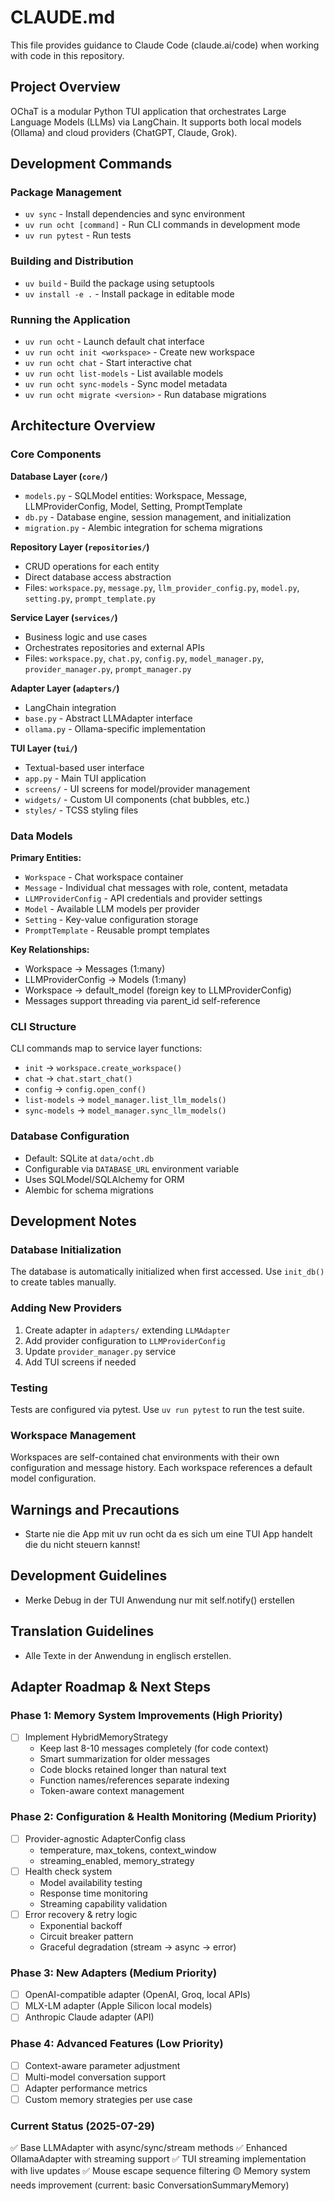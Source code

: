 # CLAUDE.md

This file provides guidance to Claude Code (claude.ai/code) when working with code in this repository.

## Project Overview

OChaT is a modular Python TUI application that orchestrates Large Language Models (LLMs) via LangChain. It supports both local models (Ollama) and cloud providers (ChatGPT, Claude, Grok).

## Development Commands

### Package Management
- `uv sync` - Install dependencies and sync environment
- `uv run ocht [command]` - Run CLI commands in development mode
- `uv run pytest` - Run tests

### Building and Distribution
- `uv build` - Build the package using setuptools
- `uv install -e .` - Install package in editable mode

### Running the Application
- `uv run ocht` - Launch default chat interface
- `uv run ocht init <workspace>` - Create new workspace
- `uv run ocht chat` - Start interactive chat
- `uv run ocht list-models` - List available models
- `uv run ocht sync-models` - Sync model metadata
- `uv run ocht migrate <version>` - Run database migrations

## Architecture Overview

### Core Components

**Database Layer (`core/`)**
- `models.py` - SQLModel entities: Workspace, Message, LLMProviderConfig, Model, Setting, PromptTemplate
- `db.py` - Database engine, session management, and initialization
- `migration.py` - Alembic integration for schema migrations

**Repository Layer (`repositories/`)**
- CRUD operations for each entity
- Direct database access abstraction
- Files: `workspace.py`, `message.py`, `llm_provider_config.py`, `model.py`, `setting.py`, `prompt_template.py`

**Service Layer (`services/`)**
- Business logic and use cases
- Orchestrates repositories and external APIs
- Files: `workspace.py`, `chat.py`, `config.py`, `model_manager.py`, `provider_manager.py`, `prompt_manager.py`

**Adapter Layer (`adapters/`)**
- LangChain integration
- `base.py` - Abstract LLMAdapter interface
- `ollama.py` - Ollama-specific implementation

**TUI Layer (`tui/`)**
- Textual-based user interface
- `app.py` - Main TUI application
- `screens/` - UI screens for model/provider management
- `widgets/` - Custom UI components (chat bubbles, etc.)
- `styles/` - TCSS styling files

### Data Models

**Primary Entities:**
- `Workspace` - Chat workspace container
- `Message` - Individual chat messages with role, content, metadata
- `LLMProviderConfig` - API credentials and provider settings
- `Model` - Available LLM models per provider
- `Setting` - Key-value configuration storage
- `PromptTemplate` - Reusable prompt templates

**Key Relationships:**
- Workspace → Messages (1:many)
- LLMProviderConfig → Models (1:many)
- Workspace → default_model (foreign key to LLMProviderConfig)
- Messages support threading via parent_id self-reference

### CLI Structure

CLI commands map to service layer functions:
- `init` → `workspace.create_workspace()`
- `chat` → `chat.start_chat()`
- `config` → `config.open_conf()`
- `list-models` → `model_manager.list_llm_models()`
- `sync-models` → `model_manager.sync_llm_models()`

### Database Configuration

- Default: SQLite at `data/ocht.db`
- Configurable via `DATABASE_URL` environment variable
- Uses SQLModel/SQLAlchemy for ORM
- Alembic for schema migrations

## Development Notes

### Database Initialization
The database is automatically initialized when first accessed. Use `init_db()` to create tables manually.

### Adding New Providers
1. Create adapter in `adapters/` extending `LLMAdapter`
2. Add provider configuration to `LLMProviderConfig`
3. Update `provider_manager.py` service
4. Add TUI screens if needed

### Testing
Tests are configured via pytest. Use `uv run pytest` to run the test suite.

### Workspace Management
Workspaces are self-contained chat environments with their own configuration and message history. Each workspace references a default model configuration.

## Warnings and Precautions
- Starte nie die App mit uv run ocht da es sich um eine TUI App handelt die du nicht steuern kannst!

## Development Guidelines
- Merke Debug in der TUI Anwendung nur mit self.notify() erstellen

## Translation Guidelines
- Alle Texte in der Anwendung in englisch erstellen.

## Adapter Roadmap & Next Steps

### Phase 1: Memory System Improvements (High Priority)
- [ ] Implement HybridMemoryStrategy
  - Keep last 8-10 messages completely (for code context)
  - Smart summarization for older messages
  - Code blocks retained longer than natural text
  - Function names/references separate indexing
  - Token-aware context management

### Phase 2: Configuration & Health Monitoring (Medium Priority)
- [ ] Provider-agnostic AdapterConfig class
  - temperature, max_tokens, context_window
  - streaming_enabled, memory_strategy
- [ ] Health check system
  - Model availability testing
  - Response time monitoring
  - Streaming capability validation
- [ ] Error recovery & retry logic
  - Exponential backoff
  - Circuit breaker pattern
  - Graceful degradation (stream → async → error)

### Phase 3: New Adapters (Medium Priority)
- [ ] OpenAI-compatible adapter (OpenAI, Groq, local APIs)
- [ ] MLX-LM adapter (Apple Silicon local models)
- [ ] Anthropic Claude adapter (API)

### Phase 4: Advanced Features (Low Priority)
- [ ] Context-aware parameter adjustment
- [ ] Multi-model conversation support
- [ ] Adapter performance metrics
- [ ] Custom memory strategies per use case

### Current Status (2025-07-29)
✅ Base LLMAdapter with async/sync/stream methods
✅ Enhanced OllamaAdapter with streaming support
✅ TUI streaming implementation with live updates
✅ Mouse escape sequence filtering
🟡 Memory system needs improvement (current: basic ConversationSummaryMemory)